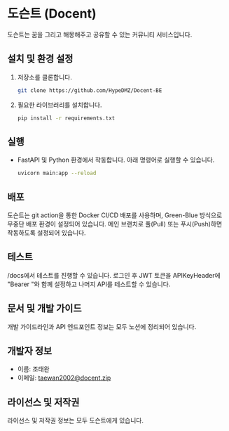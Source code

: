 # 도슨트 (Docent)

도슨트는 꿈을 그리고 해몽해주고 공유할 수 있는 커뮤니티 서비스입니다.

## 설치 및 환경 설정

1. 저장소를 클론합니다.
    ```bash
    git clone https://github.com/HypeDMZ/Docent-BE
    ```

2. 필요한 라이브러리를 설치합니다.
    ```bash
    pip install -r requirements.txt
    ```
   

## 실행
- FastAPI 및 Python 환경에서 작동합니다. 아래 명령어로 실행할 수 있습니다.
    ```bash
    uvicorn main:app --reload
    ```

## 배포

도슨트는 git action을 통한 Docker CI/CD 배포를 사용하며, Green-Blue 방식으로 무중단 배포 환경이 설정되어 있습니다. 메인 브랜치로 풀(Pull) 또는 푸시(Push)하면 작동하도록 설정되어 있습니다.

## 테스트

/docs에서 테스트를 진행할 수 있습니다. 로그인 후 JWT 토큰을 APIKeyHeader에 "Bearer "와 함께 설정하고 나머지 API를 테스트할 수 있습니다.

## 문서 및 개발 가이드

개발 가이드라인과 API 엔드포인트 정보는 모두 노션에 정리되어 있습니다.

## 개발자 정보

- 이름: 조태완
- 이메일: taewan2002@docent.zip

## 라이선스 및 저작권

라이선스 및 저작권 정보는 모두 도슨트에게 있습니다.
